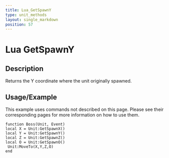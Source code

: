 ```yaml
---
title: Lua_GetSpawnY
type: unit_methods
layout: single_markdown
position: 57
---
```


# Lua GetSpawnY

## Description

Returns the Y coordinate where the unit originally spawned.

## Usage/Example

This example uses commands not described on this page. Please see their corresponding pages for more information on how to use them.

```
function Boss(Unit, Event)
local X = Unit:GetSpawnX()
local Y = Unit:GetSpawnY()
local Z = Unit:GetSpawnZ()
local O = Unit:GetSpawnO()
 Unit:MoveTo(X,Y,Z,O)
end
```
